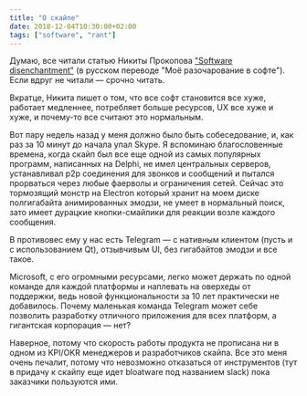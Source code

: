 ```yaml
---
title: "О скайпе"
date: 2018-12-04T10:30:00+02:00
tags: ["software", "rant"]
---
```


Думаю, все читали статью Никиты Прокопова ["Software disenchantment"](http://tonsky.me/blog/disenchantment/) (в русском переводе "Моё разочарование в софте"). Если вдруг не читали — срочно читать.

Вкратце, Никита пишет о том, что все софт становится все хуже, работает медленнее, потребляет больше ресурсов, UX все хуже и хуже, и почему-то все считают это нормальным.

Вот пару недель назад у меня должно было быть собеседование, и, как раз за 10 минут до начала упал Skype. Я вспоминаю благословенные времена, когда скайп был все еще одной из самых популярных программ, написанных на Delphi, не имел центральных серверов, устанавливал p2p соединения для звонков и сообщений и пытался прорваться через любые фаерволы и ограничения сетей. Сейчас это тормозящий монстр на Electron который хранит на моем диске полгигабайта анимированных эмодзи, не умеет в нормальный поиск, зато имеет дурацкие кнопки-смайлики для реакции возле каждого сообщения. 

В противовес ему у нас есть Telegram — с нативным клиентом (пусть и с использованием Qt), отзывчивым UI, без гигабайтов эмодзи и все такое.

Microsoft, с его огромными ресурсами, легко может держать по одной команде для каждой платформы и наплевать на оверхеды от поддержки, ведь новой функциональности за 10 лет практически не добавилось. Почему маленькая команда Telegram может себе позволить разработку отличного приложения для всех платформ, а гигантская корпорация — нет? 

Наверное, потому что скорость работы продукта не прописана ни в одном из KPI/OKR менеджеров и разработчиков скайпа. Все это меня очень печалит, потому что невозможно отказаться от инструментов (тут в придачу к скайпу еще идет bloatware под названием slack) пока заказчики пользуются ими.
